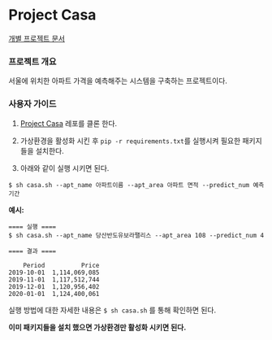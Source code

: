 
# Project Casa

[개별 프로젝트 문서](docs/)

### 프로젝트 개요

서울에 위치한 아파트 가격을 예측해주는 시스템을 구축하는 프로젝트이다.

### 사용자 가이드

1.  [Project Casa](https://github.com/whoareyouwhoami/ProjectCasa.git)
    레포를 클론 한다.

2.  가상환경을 활성화 시킨 후 `pip -r requirements.txt`를 실행시켜 필요한 패키지들을 설치한다.

3.  아래와 같이 실행 시키면 된다.

<!-- end list -->

    $ sh casa.sh --apt_name 아파트이름 --apt_area 아파트 면적 --predict_num 예측 기간

**예시:**

    ==== 실행 ====
    $ sh casa.sh --apt_name 당산반도유보라팰리스 --apt_area 108 --predict_num 4
    
    ==== 결과 ====
    
        Period          Price
    2019-10-01  1,114,069,085
    2019-11-01  1,117,512,744
    2019-12-01  1,120,956,402
    2020-01-01  1,124,400,061

실행 방법에 대한 자세한 내용은 `$ sh casa.sh` 를 통해 확인하면 된다.

**이미 패키지들을 설치 했으면 가상환경만 활성화 시키면 된다.**
